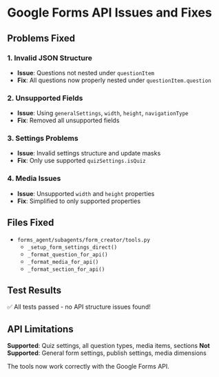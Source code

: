 # Google Forms API Issues and Fixes

## Problems Fixed

### 1. **Invalid JSON Structure**
- **Issue**: Questions not nested under `questionItem`
- **Fix**: All questions now properly nested under `questionItem.question`

### 2. **Unsupported Fields**
- **Issue**: Using `generalSettings`, `width`, `height`, `navigationType`
- **Fix**: Removed all unsupported fields

### 3. **Settings Problems**
- **Issue**: Invalid settings structure and update masks
- **Fix**: Only use supported `quizSettings.isQuiz`

### 4. **Media Issues**
- **Issue**: Unsupported `width` and `height` properties
- **Fix**: Simplified to only supported properties

## Files Fixed

- `forms_agent/subagents/form_creator/tools.py`
  - `_setup_form_settings_direct()`
  - `_format_question_for_api()`
  - `_format_media_for_api()`
  - `_format_section_for_api()`

## Test Results

✅ All tests passed - no API structure issues found!

## API Limitations

**Supported**: Quiz settings, all question types, media items, sections
**Not Supported**: General form settings, publish settings, media dimensions

The tools now work correctly with the Google Forms API. 
